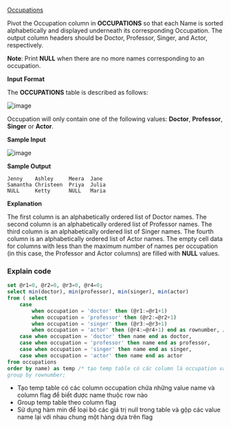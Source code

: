 [Occupations](https://www.hackerrank.com/challenges/occupations/problem)

Pivot the Occupation column in **OCCUPATIONS** so that each Name is sorted alphabetically and displayed underneath its corresponding Occupation. The output column headers should be Doctor, Professor, Singer, and Actor, respectively.

**Note**: Print **NULL** when there are no more names corresponding to an occupation.

**Input Format**

The **OCCUPATIONS** table is described as follows:

![image](https://s3.amazonaws.com/hr-challenge-images/12889/1443816414-2a465532e7-1.png)

Occupation will only contain one of the following values: **Doctor**, **Professor**, **Singer** or **Actor**.

**Sample Input**

![image](https://s3.amazonaws.com/hr-challenge-images/12890/1443817648-1b2b8add45-2.png)

**Sample Output**
```
Jenny    Ashley     Meera  Jane
Samantha Christeen  Priya  Julia
NULL     Ketty      NULL   Maria
```
**Explanation**

The first column is an alphabetically ordered list of Doctor names.
The second column is an alphabetically ordered list of Professor names.
The third column is an alphabetically ordered list of Singer names.
The fourth column is an alphabetically ordered list of Actor names.
The empty cell data for columns with less than the maximum number of names per occupation (in this case, the Professor and Actor columns) are filled with **NULL** values.

### Explain code
```SQL
set @r1=0, @r2=0, @r3=0, @r4=0;
select min(doctor), min(professor), min(singer), min(actor)
from ( select 
    case
        when occupation = 'doctor' then (@r1:=@r1+1)
        when occupation = 'professor' then (@r2:=@r2+1)
        when occupation = 'singer' then (@r3:=@r3+1)
        when occupation = 'actor' then (@r4:=@r4+1) end as rownumber, /* thêm column rownumber làm column flag, dựa vào column này ta biết được thứ tự của các name ở row nào */
    case when occupation = 'doctor' then name end as doctor,
    case when occupation = 'professor' then name end as professor,
    case when occupation = 'singer' then name end as singer,
    case when occupation = 'actor' then name end as actor
from occupations
order by name) as temp /* tạo temp table có các column là occupation và value là name hoặc 
group by rownumber;
```
- Tạo temp table có các column occupation chứa những value name và column flag để biết được name thuộc row nào
- Group temp table theo column flag
- Sử dụng hàm min để loại bỏ các giá trị null trong table và gộp các value name lại với nhau chung một hàng dựa trên flag
